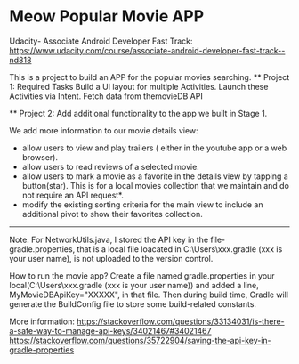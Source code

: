 # Meow Popular Movie APP
Udacity- Associate Android Developer Fast Track: https://www.udacity.com/course/associate-android-developer-fast-track--nd818

This is a project to build an APP for the popular movies searching.
** Project 1:
  Required Tasks
  Build a UI layout for multiple Activities.
  Launch these Activities via Intent.
  Fetch data from themovieDB API

** Project 2:
Add additional functionality to the app we built in Stage 1.

  We add more information to our movie details view:
  - allow users to view and play trailers ( either in the youtube app or a web browser).
  - allow users to read reviews of a selected movie.
  - allow users to mark a movie as a favorite in the details view by tapping a button(star). This is for a local movies collection that we maintain and do not require an API request*.
  - modify the existing sorting criteria for the main view to include an additional pivot to show their favorites collection.
  
------------------------------------------------------------------------------------------------------------------------

Note: For NetworkUtils.java, I stored the API key in the file- gradle.properties, that is a local file loacated in C:\Users\xxx\.gradle (xxx is your user name), is not uploaded to the version control.

How to run the movie app?
Create a file named gradle.properties in your local(C:\Users\xxx\.gradle (xxx is your user name)) and added a line, MyMovieDBApiKey="XXXXX", in that file. Then during build time, Gradle will generate the BuildConfig file to store some build-related constants. 

More information:
https://stackoverflow.com/questions/33134031/is-there-a-safe-way-to-manage-api-keys/34021467#34021467
https://stackoverflow.com/questions/35722904/saving-the-api-key-in-gradle-properties

